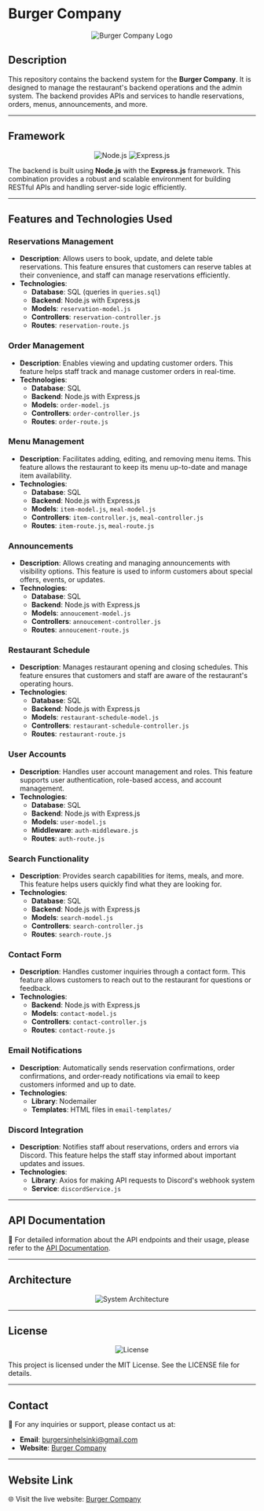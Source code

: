 # Burger Company

<div align="center">
  <img src="https://users.metropolia.fi/~quangth/restaurant/images/logo_trimmed.png" alt="Burger Company Logo">
</div>

## Description
This repository contains the backend system for the **Burger Company**. It is designed to manage the restaurant's backend operations and the admin system. The backend provides APIs and services to handle reservations, orders, menus, announcements, and more.

---

## Framework
<div align="center">
  <img src="https://img.shields.io/badge/Node.js-339933?style=for-the-badge&logo=node.js&logoColor=white" alt="Node.js">
  <img src="https://img.shields.io/badge/Express.js-000000?style=for-the-badge&logo=express&logoColor=white" alt="Express.js">
</div>

The backend is built using **Node.js** with the **Express.js** framework. This combination provides a robust and scalable environment for building RESTful APIs and handling server-side logic efficiently.

---

## Features and Technologies Used

### Reservations Management
- **Description**: Allows users to book, update, and delete table reservations. This feature ensures that customers can reserve tables at their convenience, and staff can manage reservations efficiently.
- **Technologies**:
  - **Database**: SQL (queries in `queries.sql`)
  - **Backend**: Node.js with Express.js
  - **Models**: `reservation-model.js`
  - **Controllers**: `reservation-controller.js`
  - **Routes**: `reservation-route.js`

### Order Management
- **Description**: Enables viewing and updating customer orders. This feature helps staff track and manage customer orders in real-time.
- **Technologies**:
  - **Database**: SQL
  - **Backend**: Node.js with Express.js
  - **Models**: `order-model.js`
  - **Controllers**: `order-controller.js`
  - **Routes**: `order-route.js`

### Menu Management
- **Description**: Facilitates adding, editing, and removing menu items. This feature allows the restaurant to keep its menu up-to-date and manage item availability.
- **Technologies**:
  - **Database**: SQL
  - **Backend**: Node.js with Express.js
  - **Models**: `item-model.js`, `meal-model.js`
  - **Controllers**: `item-controller.js`, `meal-controller.js`
  - **Routes**: `item-route.js`, `meal-route.js`

### Announcements
- **Description**: Allows creating and managing announcements with visibility options. This feature is used to inform customers about special offers, events, or updates.
- **Technologies**:
  - **Database**: SQL
  - **Backend**: Node.js with Express.js
  - **Models**: `annoucement-model.js`
  - **Controllers**: `annoucement-controller.js`
  - **Routes**: `annoucement-route.js`

### Restaurant Schedule
- **Description**: Manages restaurant opening and closing schedules. This feature ensures that customers and staff are aware of the restaurant's operating hours.
- **Technologies**:
  - **Database**: SQL
  - **Backend**: Node.js with Express.js
  - **Models**: `restaurant-schedule-model.js`
  - **Controllers**: `restaurant-schedule-controller.js`
  - **Routes**: `restaurant-route.js`

### User Accounts
- **Description**: Handles user account management and roles. This feature supports user authentication, role-based access, and account management.
- **Technologies**:
  - **Database**: SQL
  - **Backend**: Node.js with Express.js
  - **Models**: `user-model.js`
  - **Middleware**: `auth-middleware.js`
  - **Routes**: `auth-route.js`

### Search Functionality
- **Description**: Provides search capabilities for items, meals, and more. This feature helps users quickly find what they are looking for.
- **Technologies**:
  - **Database**: SQL
  - **Backend**: Node.js with Express.js
  - **Models**: `search-model.js`
  - **Controllers**: `search-controller.js`
  - **Routes**: `search-route.js`

### Contact Form
- **Description**: Handles customer inquiries through a contact form. This feature allows customers to reach out to the restaurant for questions or feedback.
- **Technologies**:
  - **Backend**: Node.js with Express.js
  - **Models**: `contact-model.js`
  - **Controllers**: `contact-controller.js`
  - **Routes**: `contact-route.js`

### Email Notifications
- **Description**: Automatically sends reservation confirmations, order confirmations, and order-ready notifications via email to keep customers informed and up to date.
- **Technologies**:
  - **Library**: Nodemailer
  - **Templates**: HTML files in `email-templates/`

### Discord Integration
- **Description**: Notifies staff about reservations, orders and errors via Discord. This feature helps the staff stay informed about important updates and issues.
- **Technologies**:
  - **Library**: Axios for making API requests to Discord's webhook system
  - **Service**: `discordService.js`

---

## API Documentation
📄 For detailed information about the API endpoints and their usage, please refer to the [API Documentation](docs/API.md).

---

## Architecture
<div align="center">
  <img src="https://via.placeholder.com/800x400?text=System+Architecture" alt="System Architecture">
</div>

---

## License
<div align="center">
  <img src="https://img.shields.io/badge/License-MIT-blue?style=for-the-badge" alt="License">
</div>

This project is licensed under the MIT License. See the LICENSE file for details.

---

## Contact
📧 For any inquiries or support, please contact us at:
- **Email**: burgersinhelsinki@gmail.com
- **Website**: [Burger Company](https://users.metropolia.fi/~quangth/restaurant/)

---

## Website Link
🌐 Visit the live website: [Burger Company](https://users.metropolia.fi/~quangth/restaurant/)
